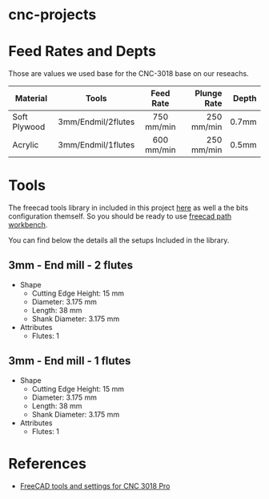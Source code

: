 # cnc-projects


# Feed Rates and Depts

Those are values we used base for the CNC-3018 base on our reseachs. 

| Material     | Tools              | Feed Rate  | Plunge Rate | Depth  |
|--------------|------------------- |:----------:|------------:|-------:|
| Soft Plywood | 3mm/Endmil/2flutes | 750 mm/min | 250 mm/min  | 0.7mm  |
| Acrylic      | 3mm/Endmil/1flutes | 600 mm/min | 250 mm/min  | 0.5mm  |

# Tools

The freecad tools library in included in this project [here](.resources/freecad_bits_library/bits_library.fctl) as well a the bits configuration themself. So you should be ready to use [freecad path workbench](https://wiki.freecadweb.org/Path_Workbench).

You can find below the details all the setups Included in the library.

## 3mm - End mill - 2 flutes

* Shape
    * Cutting Edge Height: 15 mm
    * Diameter: 3.175 mm
    * Length: 38 mm
    * Shank Diameter: 3.175 mm
* Attributes
    * Flutes: 1

## 3mm - End mill - 1 flutes

* Shape
    * Cutting Edge Height: 15 mm
    * Diameter: 3.175 mm
    * Length: 38 mm
    * Shank Diameter: 3.175 mm
* Attributes
    * Flutes: 1

## 


# References

* [FreeCAD tools and settings for CNC 3018 Pro](https://www.onetransistor.eu/2021/12/freecad-tools-and-settings-for-cnc-3018.html)